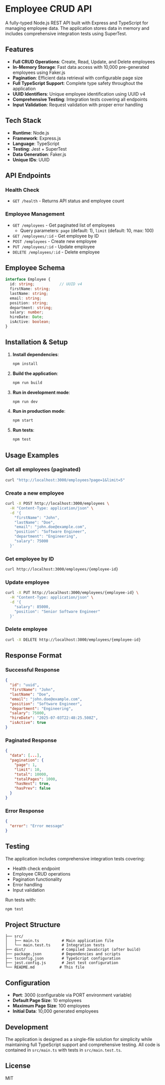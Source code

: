 # Employee CRUD API

A fully-typed Node.js REST API built with Express and TypeScript for managing employee data. The application stores data in memory and includes comprehensive integration tests using SuperTest.

## Features

- **Full CRUD Operations**: Create, Read, Update, and Delete employees
- **In-Memory Storage**: Fast data access with 10,000 pre-generated employees using Faker.js
- **Pagination**: Efficient data retrieval with configurable page size
- **Full TypeScript Support**: Complete type safety throughout the application
- **UUID Identifiers**: Unique employee identification using UUID v4
- **Comprehensive Testing**: Integration tests covering all endpoints
- **Input Validation**: Request validation with proper error handling

## Tech Stack

- **Runtime**: Node.js
- **Framework**: Express.js
- **Language**: TypeScript
- **Testing**: Jest + SuperTest
- **Data Generation**: Faker.js
- **Unique IDs**: UUID

## API Endpoints

### Health Check
- `GET /health` - Returns API status and employee count

### Employee Management
- `GET /employees` - Get paginated list of employees
  - Query parameters: `page` (default: 1), `limit` (default: 10, max: 100)
- `GET /employees/:id` - Get employee by ID
- `POST /employees` - Create new employee
- `PUT /employees/:id` - Update employee
- `DELETE /employees/:id` - Delete employee

## Employee Schema

```typescript
interface Employee {
  id: string;           // UUID v4
  firstName: string;
  lastName: string;
  email: string;
  position: string;
  department: string;
  salary: number;
  hireDate: Date;
  isActive: boolean;
}
```

## Installation & Setup

1. **Install dependencies**:
   ```bash
   npm install
   ```

2. **Build the application**:
   ```bash
   npm run build
   ```

3. **Run in development mode**:
   ```bash
   npm run dev
   ```

4. **Run in production mode**:
   ```bash
   npm start
   ```

5. **Run tests**:
   ```bash
   npm test
   ```

## Usage Examples

### Get all employees (paginated)
```bash
curl "http://localhost:3000/employees?page=1&limit=5"
```

### Create a new employee
```bash
curl -X POST http://localhost:3000/employees \
  -H "Content-Type: application/json" \
  -d '{
    "firstName": "John",
    "lastName": "Doe",
    "email": "john.doe@example.com",
    "position": "Software Engineer",
    "department": "Engineering",
    "salary": 75000
  }'
```

### Get employee by ID
```bash
curl http://localhost:3000/employees/{employee-id}
```

### Update employee
```bash
curl -X PUT http://localhost:3000/employees/{employee-id} \
  -H "Content-Type: application/json" \
  -d '{
    "salary": 85000,
    "position": "Senior Software Engineer"
  }'
```

### Delete employee
```bash
curl -X DELETE http://localhost:3000/employees/{employee-id}
```

## Response Format

### Successful Response
```json
{
  "id": "uuid",
  "firstName": "John",
  "lastName": "Doe",
  "email": "john.doe@example.com",
  "position": "Software Engineer",
  "department": "Engineering",
  "salary": 75000,
  "hireDate": "2025-07-03T22:48:25.508Z",
  "isActive": true
}
```

### Paginated Response
```json
{
  "data": [...],
  "pagination": {
    "page": 1,
    "limit": 10,
    "total": 10000,
    "totalPages": 1000,
    "hasNext": true,
    "hasPrev": false
  }
}
```

### Error Response
```json
{
  "error": "Error message"
}
```

## Testing

The application includes comprehensive integration tests covering:
- Health check endpoint
- Employee CRUD operations
- Pagination functionality
- Error handling
- Input validation

Run tests with:
```bash
npm test
```

## Project Structure

```
├── src/
│   ├── main.ts          # Main application file
│   └── main.test.ts     # Integration tests
├── dist/                # Compiled JavaScript (after build)
├── package.json         # Dependencies and scripts
├── tsconfig.json        # TypeScript configuration
├── jest.config.js       # Jest test configuration
└── README.md           # This file
```

## Configuration

- **Port**: 3000 (configurable via PORT environment variable)
- **Default Page Size**: 10 employees
- **Maximum Page Size**: 100 employees
- **Initial Data**: 10,000 generated employees

## Development

The application is designed as a single-file solution for simplicity while maintaining full TypeScript support and comprehensive testing. All code is contained in `src/main.ts` with tests in `src/main.test.ts`.

## License

MIT
